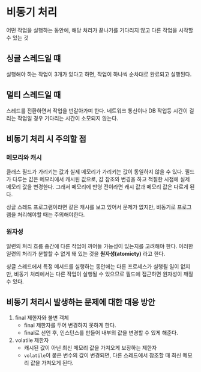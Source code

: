 # 비동기 처리

어떤 작업을 실행하는 동안에, 해당 처리가 끝나기를 기다리지 않고 다른 작업을 시작할 수 있는 것

## 싱글 스레드일 떄

실행해야 하는 작업이 3개가 있다고 하면, 작업이 하나씩 순차대로 완료되고 실행된다.

## 멀티 스레드일 때

스레드를 전환하면서 작업을 번갈아가며 한다. 네트워크 통신이나 DB 작업등 시간이 걸리는 작업일 경우 기다리는 시간이 소모되지 않는다.

## 비동기 처리 시 주의할 점

### 메모리와 캐시

클래스 필드가 가리키는 값과 실제 메모리가 가리키는 값이 동일하지 않을 수 있다. 필드가 다루는 값은 메모리에서 캐시된 값으로, 값 참조와 변경을 하고 적절한 시점에 실제 메모리 값을 변경한다. 그래서 메모리에 반영
전이라면 캐시 값과 메모리 값은 다르게 된다.

싱글 스레드 프로그램이라면 같은 캐시를 보고 있어서 문제가 없지만, 비동기로 프로그램을 처리해야할 때는 주의해야한다.

### 원자성

일련의 처리 흐름 중간에 다른 작업이 끼어들 가능성이 있는지를 고려해야 한다. 이러한 일련의 처리가 분할할 수 없게 돼 있는 것을 **원자성(atomicty)** 라고 한다.

싱글 스레드에서 특정 메서드를 실행하는 동안에는 다른 프로세스가 실행될 일이 없지만, 비동기 처리에서는 다른 작업이 실행될 수 있으므로 필드에 접근하면 원자성이 깨질 수 있다.

## 비동기 처리시 발생하는 문제에 대한 대응 방안

1. final 제한자와 불변 객체
    * final 제한자를 두어 변경하지 못하게 한다.
    * final로 선언 후, 인스턴스를 만들어 내부의 값을 변경할 수 있게 해준다.
2. volatile 제한자
    * 캐시된 값이 아닌 최신 메모리 값을 가져오게 보장하는 제한자
    * `volatile`이 붙은 변수의 값이 변경되면, 다른 스레드에서 참조할 때 최신 메모리 값을 가져오게 된다.